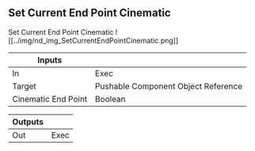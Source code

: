 ## Set Current End Point Cinematic
Set Current End Point Cinematic
![[../img/nd_img_SetCurrentEndPointCinematic.png]]

|Inputs||
|--|--|
| In | Exec |
| Target | Pushable Component Object Reference |
| Cinematic End Point | Boolean |

|Outputs||
|--|--|
| Out | Exec |
